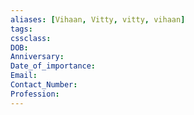 ```yaml
---
aliases: [Vihaan, Vitty, vitty, vihaan]
tags:
cssclass:
DOB:
Anniversary:
Date_of_importance:
Email:
Contact_Number:
Profession:
---
```







